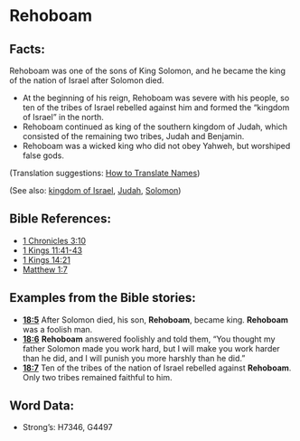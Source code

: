 # Rehoboam

## Facts:

Rehoboam was one of the sons of King Solomon, and he became the king of the nation of Israel after Solomon died.

* At the beginning of his reign, Rehoboam was severe with his people, so ten of the tribes of Israel rebelled against him and formed the “kingdom of Israel” in the north.
* Rehoboam continued as king of the southern kingdom of Judah, which consisted of the remaining two tribes, Judah and Benjamin.
* Rehoboam was a wicked king who did not obey Yahweh, but worshiped false gods.

(Translation suggestions: [How to Translate Names](../../translate/translate-names))

(See also: [kingdom of Israel](../names/kingdomofisrael.md), [Judah](../names/kingdomofjudah.md), [Solomon](../names/solomon.md))

## Bible References:

* [1 Chronicles 3:10](rc://en/tn/help/1ch/03/10)
* [1 Kings 11:41-43](rc://en/tn/help/1ki/11/41)
* [1 Kings 14:21](rc://en/tn/help/1ki/14/21)
* [Matthew 1:7](rc://en/tn/help/mat/01/07)

## Examples from the Bible stories:

* __[18:5](rc://en/tn/help/obs/18/05)__ After Solomon died, his son, __Rehoboam__, became king. __Rehoboam__ was a foolish man.
* __[18:6](rc://en/tn/help/obs/18/06)__ __Rehoboam__ answered foolishly and told them, “You thought my father Solomon made you work hard, but I will make you work harder than he did, and I will punish you more harshly than he did.”
* __[18:7](rc://en/tn/help/obs/18/07)__ Ten of the tribes of the nation of Israel rebelled against __Rehoboam__. Only two tribes remained faithful to him.

## Word Data:

* Strong’s: H7346, G4497
